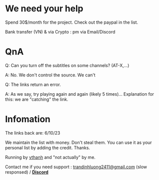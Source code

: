 # We need your help
Spend 30$/month for the project. Check out the paypal in the list.

Bank transfer (VN) & via Crypto : pm via Email/Discord

# QnA
Q: Can you turn off the subtitles on some channels? (AT-X,...)

A: No. We don't control the source. We can't

Q: The links return an error.

A: As we say, try playing again and again (likely 5 times)... Explanation for this: we are "catching" the link.
# Infomation
The links back are: 6/10/23

We maintain the list with money. Don't steal them. You can use it as your personal list by adding the credit. Thanks.

Running by [vthanh](https://fb.com/vthanhloveanime) and "not actually" by me.

Contact me if you need support : trandinhluong2411@gmail.com (slow responsed) / **[Discord](https://lookup.guru/673447795843399690)**

